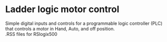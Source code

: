 # Ladder logic motor control
Simple digital inputs and controls for a programmable logic controller (PLC) that controls a motor in Hand, Auto, and off position.   
.RSS files for RSlogix500
